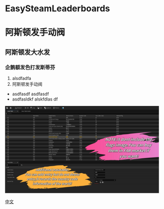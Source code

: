 # EasySteamLeaderboards

# 阿斯顿发手动阀
## 阿斯顿发大水发
###  企鹅额发色打发斯蒂芬

1. alsdfadfa
2. 阿斯顿发手动阀

* asdfasdf asdfasdf 
* asdfasldkf alskfdlas df 
<img src="./img/DT.jpg"/>

<a href="./README_cn.md">中文</a>